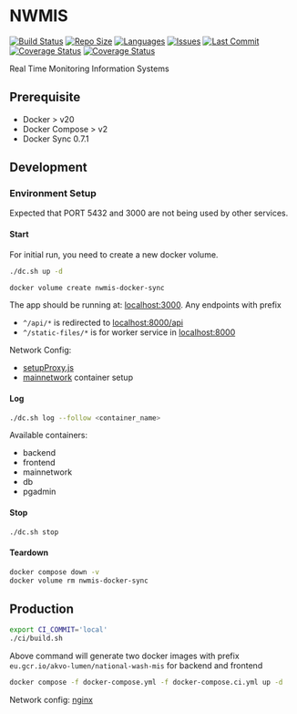 # NWMIS

[![Build Status](https://akvo.semaphoreci.com/badges/national-wash-mis/branches/main.svg?style=shields)](https://akvo.semaphoreci.com/projects/national-wash-mis) [![Repo Size](https://img.shields.io/github/repo-size/akvo/national-wash-mis)](https://img.shields.io/github/repo-size/akvo/national-wash-mis) [![Languages](https://img.shields.io/github/languages/count/akvo/national-wash-mis)](https://img.shields.io/github/languages/count/akvo/national-wash-mis) [![Issues](https://img.shields.io/github/issues/akvo/national-wash-mis)](https://img.shields.io/github/issues/akvo/national-wash-mis) [![Last Commit](https://img.shields.io/github/last-commit/akvo/national-wash-mis/main)](https://img.shields.io/github/last-commit/akvo/national-wash-mis/main) [![Coverage Status](https://coveralls.io/repos/github/akvo/national-wash-mis/badge.svg)](https://coveralls.io/github/akvo/national-wash-mis) [![Coverage Status](https://img.shields.io/readthedocs/national-wash-mis?label=read%20the%20docs)](https://national-wash-mis.readthedocs.io/en/latest)


Real Time Monitoring Information Systems

## Prerequisite
- Docker > v20
- Docker Compose > v2
- Docker Sync 0.7.1

## Development

### Environment Setup

Expected that PORT 5432 and 3000 are not being used by other services.

#### Start

For initial run, you need to create a new docker volume.
```bash
./dc.sh up -d
```

```bash
docker volume create nwmis-docker-sync
```

The app should be running at: [localhost:3000](http://localhost:3000). Any endpoints with prefix
- `^/api/*` is redirected to [localhost:8000/api](http://localhost:8000/api)
- `^/static-files/*` is for worker service in [localhost:8000](http://localhost:8000/static-files)

Network Config:
- [setupProxy.js](https://github.com/akvo/national-wash-mis/blob/main/frontend/src/setupProxy.js)
- [mainnetwork](https://github.com/akvo/national-wash-mis/blob/docker-compose.override.yml#L4-L8) container setup


#### Log

```bash
./dc.sh log --follow <container_name>
```
Available containers:
- backend
- frontend
- mainnetwork
- db
- pgadmin

#### Stop

```bash
./dc.sh stop
```

#### Teardown

```bash
docker compose down -v
docker volume rm nwmis-docker-sync
```

## Production

```bash
export CI_COMMIT='local'
./ci/build.sh
```

Above command will generate two docker images with prefix `eu.gcr.io/akvo-lumen/national-wash-mis` for backend and frontend

```bash
docker compose -f docker-compose.yml -f docker-compose.ci.yml up -d
```

Network config: [nginx](https://github.com/akvo/national-wash-mis/blob/main/frontend/nginx/conf.d/default.conf)
